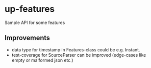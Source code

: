 # up-features
Sample API for some features


## Improvements
- data type for timestamp in Features-class could be e.g. Instant.
- test-coverage for SourceParser can be improved (edge-cases like empty or malformed json etc.)